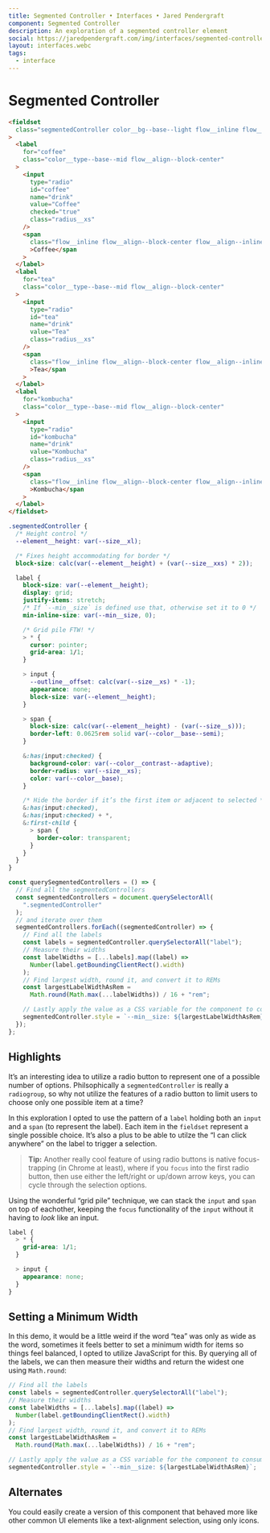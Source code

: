 ```yaml
---
title: Segmented Controller • Interfaces • Jared Pendergraft
component: Segmented Controller
description: An exploration of a segmented controller element
social: https://jaredpendergraft.com/img/interfaces/segmented-controller.jpg
layout: interfaces.webc
tags:
  - interface
---
```


# Segmented Controller

<code-block webc:nokeep>

<theme-wrap webc:nokeep>
  <demo-segmented-controller webc:nokeep></demo-segmented-controller>
</theme-wrap>

```html
<fieldset
  class="segmentedController color__bg--base--light flow__inline flow__align--block-center padding__xxs radius__xs"
>
  <label
    for="coffee"
    class="color__type--base--mid flow__align--block-center"
  >
    <input
      type="radio"
      id="coffee"
      name="drink"
      value="Coffee"
      checked="true"
      class="radius__xs"
    />
    <span
      class="flow__inline flow__align--block-center flow__align--inline-center padding__inline--m type__size--m-l--fluid"
      >Coffee</span
    >
  </label>
  <label
    for="tea"
    class="color__type--base--mid flow__align--block-center"
  >
    <input
      type="radio"
      id="tea"
      name="drink"
      value="Tea"
      class="radius__xs"
    />
    <span
      class="flow__inline flow__align--block-center flow__align--inline-center padding__inline--m"
      >Tea</span
    >
  </label>
  <label
    for="kombucha"
    class="color__type--base--mid flow__align--block-center"
  >
    <input
      type="radio"
      id="kombucha"
      name="drink"
      value="Kombucha"
      class="radius__xs"
    />
    <span
      class="flow__inline flow__align--block-center flow__align--inline-center padding__inline--m"
      >Kombucha</span
    >
  </label>
</fieldset>
```

```css
.segmentedController {
  /* Height control */
  --element__height: var(--size__xl);

  /* Fixes height accommodating for border */
  block-size: calc(var(--element__height) + (var(--size__xxs) * 2));

  label {
    block-size: var(--element__height);
    display: grid;
    justify-items: stretch;
    /* If `--min__size` is defined use that, otherwise set it to 0 */
    min-inline-size: var(--min__size, 0);

    /* Grid pile FTW! */
    > * {
      cursor: pointer;
      grid-area: 1/1;
    }

    > input {
      --outline__offset: calc(var(--size__xs) * -1);
      appearance: none;
      block-size: var(--element__height);
    }

    > span {
      block-size: calc(var(--element__height) - (var(--size__s)));
      border-left: 0.0625rem solid var(--color__base--semi);
    }

    &:has(input:checked) {
      background-color: var(--color__contrast--adaptive);
      border-radius: var(--size__xs);
      color: var(--color__base);
    }

    /* Hide the border if it’s the first item or adjacent to selected */
    &:has(input:checked),
    &:has(input:checked) + *,
    &:first-child {
      > span {
        border-color: transparent;
      }
    }
  }
}
```

```js
const querySegmentedControllers = () => {
  // Find all the segmentedControllers
  const segmentedControllers = document.querySelectorAll(
    ".segmentedController"
  );
  // and iterate over them
  segmentedControllers.forEach((segmentedController) => {
    // Find all the labels
    const labels = segmentedController.querySelectorAll("label");
    // Measure their widths
    const labelWidths = [...labels].map((label) =>
      Number(label.getBoundingClientRect().width)
    );
    // Find largest width, round it, and convert it to REMs
    const largestLabelWidthAsRem =
      Math.round(Math.max(...labelWidths)) / 16 + "rem";

    // Lastly apply the value as a CSS variable for the component to consume
    segmentedController.style = `--min__size: ${largestLabelWidthAsRem}`;
  });
};
```

</code-block>

## Highlights

It’s an interesting idea to utilize a radio button to represent one of a possible number of options. Philsophically a `segmentedController` is really a `radiogroup`, so why not utilize the features of a radio button to limit users to choose only one possible item at a time?

In this exploration I opted to use the pattern of a `label` holding both an `input` and a `span` (to represent the label). Each item in the `fieldset` represent a single possible choice. It’s also a plus to be able to utilze the “I can click anywhere” on the label to trigger a selection.

> **Tip:** Another really cool feature of using radio buttons is native focus-trapping (in Chrome at least), where if you `focus` into the first radio button, then use either the left/right or up/down arrow keys, you can cycle through the selection options.

Using the wonderful “grid pile” technique, we can stack the `input` and `span` on top of eachother, keeping the `focus` functionality of the `input` without it having to _look_ like an input.

```css
label {
  > * {
    grid-area: 1/1;
  }

  > input {
    appearance: none;
  }
}
```

## Setting a Minimum Width

In this demo, it would be a little weird if the word “tea” was only as wide as the word, sometimes it feels better to set a minimum width for items so things feel balanced, I opted to utilize JavaScript for this. By querying all of the labels, we can then measure their widths and return the widest one using `Math.round`:

```js
// Find all the labels
const labels = segmentedController.querySelectorAll("label");
// Measure their widths
const labelWidths = [...labels].map((label) =>
  Number(label.getBoundingClientRect().width)
);
// Find largest width, round it, and convert it to REMs
const largestLabelWidthAsRem =
  Math.round(Math.max(...labelWidths)) / 16 + "rem";

// Lastly apply the value as a CSS variable for the component to consume
segmentedController.style = `--min__size: ${largestLabelWidthAsRem}`;
```

## Alternates

<theme-wrap webc:nokeep>
  <segmented-controller-alt-1 webc:nokeep></segmented-controller-alt-1>
</theme-wrap>

You could easily create a version of this component that behaved more like other common UI elements like a text-alignment selection, using only icons.
